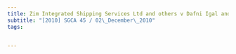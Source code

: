 ```yaml
---
title: Zim Integrated Shipping Services Ltd and others v Dafni Igal and others 
subtitle: "[2010] SGCA 45 / 02\_December\_2010"
tags:


---
```


